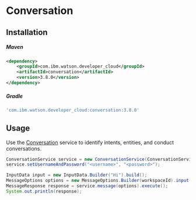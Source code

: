 # Conversation

## Installation

##### Maven
```xml
<dependency>
	<groupId>com.ibm.watson.developer_cloud</groupId>
	<artifactId>conversation</artifactId>
	<version>3.8.0</version>
</dependency>
```

##### Gradle
```gradle
'com.ibm.watson.developer_cloud:conversation:3.8.0'
```

## Usage

Use the [Conversation][conversation] service to identify intents, entities, and conduct conversations.

```java
ConversationService service = new ConversationService(ConversationService.VERSION_DATE_2017_05_26);
service.setUsernameAndPassword("<username>", "<password>");

InputData input = new InputData.Builder("Hi").build();
MessageOptions options = new MessageOptions.Builder(workspaceId).input(input).build();
MessageResponse response = service.message(options).execute();
System.out.println(response);
```

[conversation]: https://www.ibm.com/watson/developercloud/doc/conversation/
